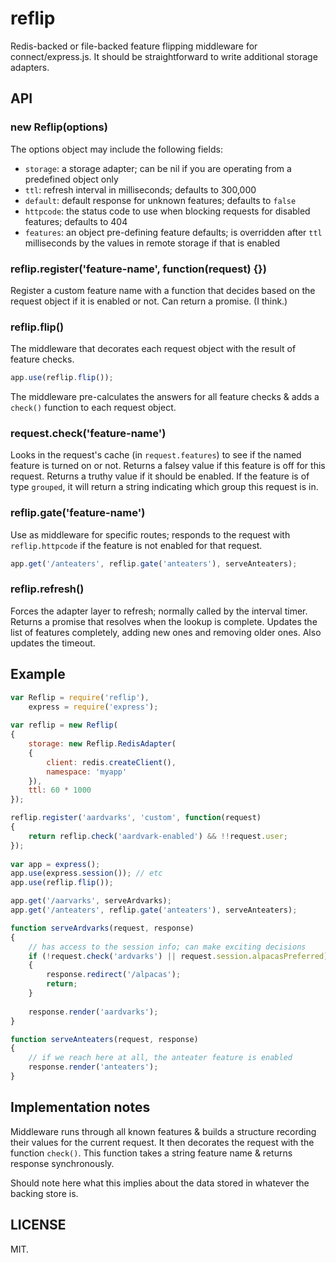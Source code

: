 # reflip

Redis-backed or file-backed feature flipping middleware for connect/express.js. It should be straightforward to write additional storage adapters.

## API

### new Reflip(options)

The options object may include the following fields:

- `storage`: a storage adapter; can be nil if you are operating from a predefined object only
- `ttl`: refresh interval in milliseconds; defaults to 300,000
- `default`: default response for unknown features; defaults to `false`
- `httpcode`: the status code to use when blocking requests for disabled features; defaults to 404 
- `features`: an object pre-defining feature defaults; is overridden after `ttl` milliseconds by the values in remote storage if that is enabled


### reflip.register('feature-name', function(request) {})

Register a custom feature name with a function that decides based on the request object if it is enabled or not. Can return a promise. (I think.)

### reflip.flip()

The middleware that decorates each request object with the result of feature checks.

```javascript
app.use(reflip.flip());
```

The middleware pre-calculates the answers for all feature checks & adds a `check()` function to each request object.

### request.check('feature-name')

Looks in the request's cache (in `request.features`) to see if the named feature is turned on or not. Returns a falsey value if this feature is off for this request. Returns a truthy value if it should be enabled. If the feature is of type `grouped`, it will return a string indicating which group this request is in.

### reflip.gate('feature-name')

Use as middleware for specific routes; responds to the request with `reflip.httpcode` if the feature is not enabled for that request.

```javascript
app.get('/anteaters', reflip.gate('anteaters'), serveAnteaters);
```

### reflip.refresh()

Forces the adapter layer to refresh; normally called by the interval timer. Returns a promise that resolves when the lookup is complete. Updates the list of features completely, adding new ones and removing older ones. Also updates the timeout.

## Example

```javascript
var Reflip = require('reflip'),
    express = require('express');
  
var reflip = new Reflip(
{
    storage: new Reflip.RedisAdapter(
    { 
        client: redis.createClient(), 
        namespace: 'myapp'
    }),
    ttl: 60 * 1000
});

reflip.register('aardvarks', 'custom', function(request)
{
    return reflip.check('aardvark-enabled') && !!request.user;
});
  
var app = express();
app.use(express.session()); // etc
app.use(reflip.flip());

app.get('/aarvarks', serveArdvarks);
app.get('/anteaters', reflip.gate('anteaters'), serveAnteaters);

function serveArdvarks(request, response)
{
    // has access to the session info; can make exciting decisions
    if (!request.check('ardvarks') || request.session.alpacasPreferred)
    {
        response.redirect('/alpacas');
        return;
    }
    
    response.render('aardvarks');
}

function serveAnteaters(request, response)
{
    // if we reach here at all, the anteater feature is enabled
    response.render('anteaters');
}
```

## Implementation notes

Middleware runs through all known features & builds a structure recording their values for the current request. It then decorates the request with the function `check()`. This function takes a string feature name & returns response synchronously.

Should note here what this implies about the data stored in whatever the backing store is.

## LICENSE

MIT.
